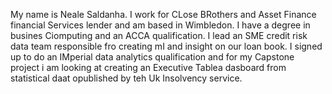 My name is Neale Saldanha. I work for CLose BRothers and Asset Finance financial Services lender and am based in Wimbledon. I have a degree in busines Ciomputing and an ACCA qualification. I lead an SME credit risk data team responsible fro creating mI and insight on our loan book. I signed up to do an IMperial data analytics qualification and for my Capstone project i am looking at creating an Executive Tablea dasboard from statistical daat opublished by teh Uk Insolvency service.
